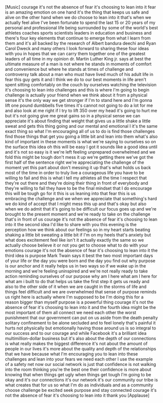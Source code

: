 
[Music]
courage it&#39;s not the absence of fear
it&#39;s choosing to lean into it
fear is an amazing emotion on one hand
it&#39;s the thing that keeps us safe and
alive on the other hand when we do
choose to lean into it that&#39;s when we
actually feel alive I&#39;ve been fortunate
to spend the last 15 or 20 years of my
personal and professional life being
surrounded by some of the world&#39;s best
athletes coaches sports scientists
leaders in education and business and
there&#39;s four key elements that continue
to emerge from what I learn from them
and it&#39;s all backed by the research of
Albert bandura deechi and Ryan Carol
Dweck and many others I look forward to
sharing these four ideas with you in
hopes that we can carry them together
one of the greatest leaders of all time
in my opinion dr. Martin Luther King jr.
says at best the ultimate measure of a
man is not where he stands in moments of
comfort and convenience but where he
stands at times of challenge and
controversy talk about a man who must
have lived much of his adult life in
fear this guy gets it and I think we do
to our best moments in life aren&#39;t spent
sitting comfortably on the couch by
ourselves watching the television it&#39;s
choosing to lean into challenges and
this is where I&#39;m going to begin
challenge is actually your friend when
we think about it from a physical sense
it&#39;s the only way we get stronger if I&#39;m
to stand here and I&#39;m gonna lift one
pound dumbbells five times
it&#39;s cannot not going to do a lot for me
and also look at me right if I try to
lift 350 over my head it&#39;s going to hurt
me but it&#39;s not going
give me great gains so in a physical
sense we can appreciate it&#39;s about
finding that weight that gives us a
little shake a little sweat and gets
this thing going and our mental and
emotional I it&#39;s the same exact thing so
what I&#39;m encouraging all of us to do is
find those challenges find those things
that get you going a little bit and lean
into them
what&#39;s also kind of important in these
moments is what we&#39;re saying to
ourselves so on the surface this idea oh
this will be easy I got it
sounds like a good idea until and it&#39;s
not so easy is it we&#39;re left feeling
unprepared overwhelmed and we fold this
might be tough don&#39;t mess it up we&#39;re
getting there we&#39;ve got the first half
of the sentence right we&#39;re appreciating
the challenge of the moment yet this
part about don&#39;t messing it up that&#39;s
what holds us back most of the time in
order to truly live a courageous life
you have to be willing to fail and this
is what I tell my athletes all the time
I respect that they&#39;re out there and
they&#39;re doing their thing in front of
everybody and they&#39;re willing to fail
they have to be the final mindset that I
do encourage this will be tough go for
it
this is us leaning into that fear this
is us embracing the challenge and we
when we appreciate that something&#39;s hard
we do kind of accept that I might mess
this up and that&#39;s okay but also when we
do admit that it&#39;s going to be difficult
our focus goes up and we&#39;re brought to
the present moment and we&#39;re ready to
take on the challenge that&#39;s in front of
us
courage it&#39;s not the absence of fear
it&#39;s choosing to lean into it the second
idea I&#39;d like to share with you this
evening is the perception how we think
about our feelings so in my heart starts
beating shaking a little bit
sweating a little bit if I&#39;m on my heels
that&#39;s anxiety but what does excitement
feel like isn&#39;t it actually exactly the
same so we actually choose believe it or
not you get to choose what to do with
your emotions courage it&#39;s not the
absence of fear it&#39;s choosing to lean
into it the third idea is purpose
Mark Twain says it best the two most
important days of your life or the day
you were born and the day you find out
why purpose is our anchor and it really
helps us in two ways so if we wake up in
the morning and we&#39;re feeling uninspired
and we&#39;re not really ready to take
action reminding ourselves of our
purpose why am I here what am I here for
what am i built to do that helps us take
the first step it gets us ready and also
to the other side of it when we are
caught in the storms of life and things
feel difficult and we are overwhelmed
that sense of purpose reminds us right
here is actually where I&#39;m supposed to
be I&#39;m doing this for a reason bigger
than myself
purpose is a powerful thing
courage it&#39;s not the absence of fear
it&#39;s choosing to lean into it and the
fourth idea might be the most important
of them all connect we need each other
the worst punishment that our government
can put on us aside from the death
penalty solitary confinement to be alone
secluded and to feel lonely that&#39;s
painful it hurts not physically but
emotionally having those around us is so
integral to our success and to our
courage and while Facebook it&#39;s a
brilliant idea
multimillion-dollar business but it&#39;s
also about the depth of our connections
is what really makes the biggest
difference it&#39;s not about the amount of
people in our lives it&#39;s more about the
quality and depth of the relationships
that we have because what I&#39;m
encouraging you to lean into these
challenges and lean into your fears we
need each other I use the example of a
safety net now our social network is
just that confidence is not walking into
the room thinking you&#39;re the best one
their confidence is more about knowing
that when things get ugly when things
get tough I&#39;m going to be okay and it&#39;s
our connections it&#39;s our network it&#39;s
our community our tribe is what creates
that for us so what I&#39;m do as
individuals and as a community
choose challenge be excited seek purpose
and stay connected
courage it&#39;s not the absence of fear
it&#39;s choosing to lean into it thank you
[Applause]
